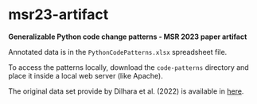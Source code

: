 # msr23-artifact

**Generalizable Python code change patterns - MSR 2023 paper artifact**

Annotated data is in the `PythonCodePatterns.xlsx` spreadsheet file. 

To access the patterns locally, download the `code-patterns` directory and place it inside a local web server (like Apache).

The original data set provide by Dilhara et al. (2022) is available in [here](https://mlcodepatterns.github.io/summary_icse/pattern_summary_final_v1.html).

